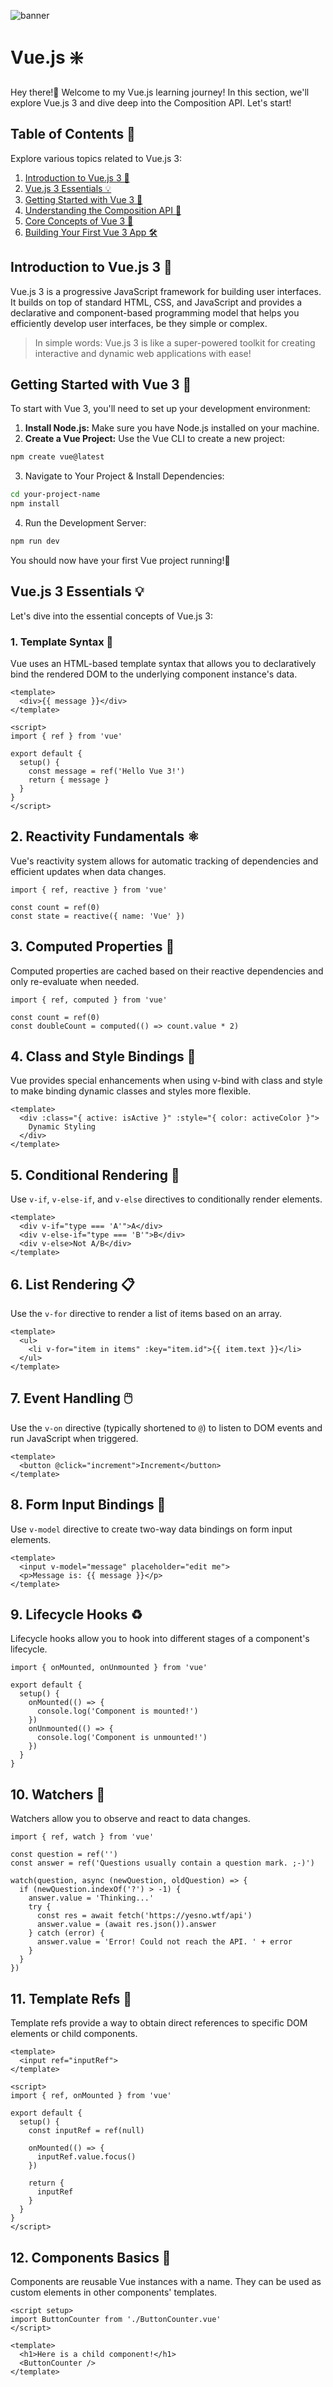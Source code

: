 ![banner](https://github.com/user-attachments/assets/5d21f6f9-e255-4a66-811f-7abb9f61979b)

# Vue.js ❇️
Hey there!👋 Welcome to my Vue.js learning journey! In this section, we'll explore Vue.js 3 and dive deep into the Composition API. Let's start!

## Table of Contents 📜
Explore various topics related to Vue.js 3:

1. [Introduction to Vue.js 3 🌟](#introduction-to-vuejs-3-)
2. [Vue.js 3 Essentials 💡](#vuejs-3-essentials-)
4. [Getting Started with Vue 3 🏁](#getting-started-with-vue-3-)
5. [Understanding the Composition API 🧩](#understanding-the-composition-api-)
6. [Core Concepts of Vue 3 🔑](#core-concepts-of-vue-3-)
7. [Building Your First Vue 3 App 🛠️](#building-your-first-vue-3-app-)

## Introduction to Vue.js 3 🌟

Vue.js 3 is a progressive JavaScript framework for building user interfaces. It builds on top of standard HTML, CSS, and JavaScript and provides a declarative and component-based programming model that helps you efficiently develop user interfaces, be they simple or complex.

> In simple words: Vue.js 3 is like a super-powered toolkit for creating interactive and dynamic web applications with ease!

## Getting Started with Vue 3 🏁

To start with Vue 3, you'll need to set up your development environment:

1. **Install Node.js:** Make sure you have Node.js installed on your machine.
2. **Create a Vue Project:** Use the Vue CLI to create a new project:
```bash
npm create vue@latest
```
3. Navigate to Your Project & Install Dependencies:
```bash
cd your-project-name
npm install
```
4. Run the Development Server:
```bash
npm run dev
```
You should now have your first Vue project running!🪼

## Vue.js 3 Essentials 💡
Let's dive into the essential concepts of Vue.js 3:

### 1. Template Syntax 📝
Vue uses an HTML-based template syntax that allows you to declaratively bind the rendered DOM to the underlying component instance's data.
```vue
<template>
  <div>{{ message }}</div>
</template>

<script>
import { ref } from 'vue'

export default {
  setup() {
    const message = ref('Hello Vue 3!')
    return { message }
  }
}
</script>
```

## 2. Reactivity Fundamentals ⚛️
Vue's reactivity system allows for automatic tracking of dependencies and efficient updates when data changes.
```vue
import { ref, reactive } from 'vue'

const count = ref(0)
const state = reactive({ name: 'Vue' })
```

## 3. Computed Properties 🧮
Computed properties are cached based on their reactive dependencies and only re-evaluate when needed.
```vue
import { ref, computed } from 'vue'

const count = ref(0)
const doubleCount = computed(() => count.value * 2)
```

## 4. Class and Style Bindings 🎨
Vue provides special enhancements when using v-bind with class and style to make binding dynamic classes and styles more flexible.
```vue
<template>
  <div :class="{ active: isActive }" :style="{ color: activeColor }">
    Dynamic Styling
  </div>
</template>
```

## 5. Conditional Rendering 🔀
Use `v-if`, `v-else-if`, and `v-else` directives to conditionally render elements.
```vue
<template>
  <div v-if="type === 'A'">A</div>
  <div v-else-if="type === 'B'">B</div>
  <div v-else>Not A/B</div>
</template>
```

## 6. List Rendering 📋
Use the `v-for` directive to render a list of items based on an array.
```vue
<template>
  <ul>
    <li v-for="item in items" :key="item.id">{{ item.text }}</li>
  </ul>
</template>
```

## 7. Event Handling 🖱️
Use the `v-on` directive (typically shortened to `@`) to listen to DOM events and run JavaScript when triggered.
```vue
<template>
  <button @click="increment">Increment</button>
</template>
```

## 8. Form Input Bindings 📝
Use `v-model` directive to create two-way data bindings on form input elements.
```vue
<template>
  <input v-model="message" placeholder="edit me">
  <p>Message is: {{ message }}</p>
</template>
```

## 9. Lifecycle Hooks ♻️
Lifecycle hooks allow you to hook into different stages of a component's lifecycle.
```vue
import { onMounted, onUnmounted } from 'vue'

export default {
  setup() {
    onMounted(() => {
      console.log('Component is mounted!')
    })
    onUnmounted(() => {
      console.log('Component is unmounted!')
    })
  }
}
```

## 10. Watchers 👀
Watchers allow you to observe and react to data changes.
```vue
import { ref, watch } from 'vue'

const question = ref('')
const answer = ref('Questions usually contain a question mark. ;-)')

watch(question, async (newQuestion, oldQuestion) => {
  if (newQuestion.indexOf('?') > -1) {
    answer.value = 'Thinking...'
    try {
      const res = await fetch('https://yesno.wtf/api')
      answer.value = (await res.json()).answer
    } catch (error) {
      answer.value = 'Error! Could not reach the API. ' + error
    }
  }
})
```

## 11. Template Refs 🎯
Template refs provide a way to obtain direct references to specific DOM elements or child components.

```vue
<template>
  <input ref="inputRef">
</template>

<script>
import { ref, onMounted } from 'vue'

export default {
  setup() {
    const inputRef = ref(null)

    onMounted(() => {
      inputRef.value.focus()
    })

    return {
      inputRef
    }
  }
}
</script>
```

## 12. Components Basics 🧩
Components are reusable Vue instances with a name. They can be used as custom elements in other components' templates.
```vue
<script setup>
import ButtonCounter from './ButtonCounter.vue'
</script>

<template>
  <h1>Here is a child component!</h1>
  <ButtonCounter />
</template>
```
